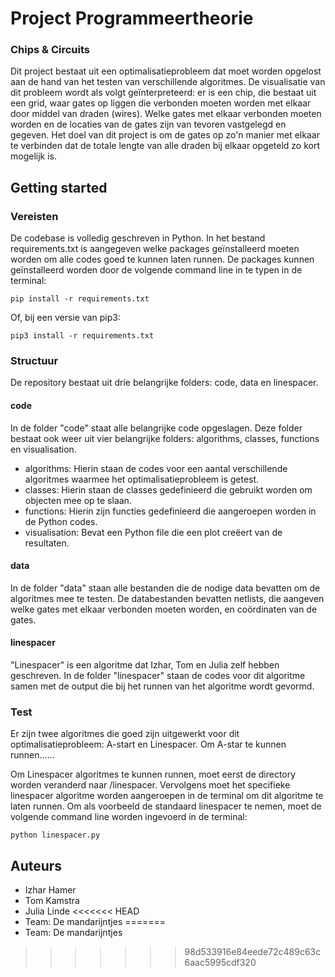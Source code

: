 # Project Programmeertheorie
### Chips & Circuits
Dit project bestaat uit een optimalisatieprobleem dat moet worden opgelost aan de hand van het testen van verschillende algoritmes. De visualisatie van dit probleem wordt als volgt geïnterpreteerd: er is een chip, die bestaat uit een grid, waar gates op liggen die verbonden moeten worden met elkaar door middel van draden (wires). Welke gates met elkaar verbonden moeten worden en de locaties van de gates zijn van tevoren vastgelegd en gegeven. Het doel van dit project is om de gates op zo'n manier met elkaar te verbinden dat de totale lengte van alle draden bij elkaar opgeteld zo kort mogelijk is.

## Getting started
### Vereisten
De codebase is volledig geschreven in Python. In het bestand requirements.txt is aangegeven welke packages geïnstalleerd moeten worden om alle codes goed te kunnen laten runnen. De packages kunnen geïnstalleerd worden door de volgende command line in te typen in de terminal:

```
pip install -r requirements.txt
```
Of, bij een versie van pip3:
```
pip3 install -r requirements.txt
```

### Structuur
De repository bestaat uit drie belangrijke folders: code, data en linespacer.

#### code
In de folder "code" staat alle belangrijke code opgeslagen. Deze folder bestaat ook weer uit vier belangrijke folders: algorithms, classes, functions en visualisation.

* algorithms: Hierin staan de codes voor een aantal verschillende algoritmes waarmee het optimalisatieprobleem is getest.
* classes: Hierin staan de classes gedefinieerd die gebruikt worden om objecten mee op te slaan.
* functions: Hierin zijn functies gedefinieerd die aangeroepen worden in de Python codes.
* visualisation: Bevat een Python file die een plot creëert van de resultaten.

#### data
In de folder "data" staan alle bestanden die de nodige data bevatten om de algoritmes mee te testen. De databestanden bevatten netlists, die aangeven welke gates met elkaar verbonden moeten worden, en coördinaten van de gates.

#### linespacer
"Linespacer" is een algoritme dat Izhar, Tom en Julia zelf hebben geschreven. In de folder "linespacer" staan de codes voor dit algoritme samen met de output die bij het runnen van het algoritme wordt gevormd.

### Test
Er zijn twee algoritmes die goed zijn uitgewerkt voor dit optimalisatieprobleem: A-start en Linespacer. Om A-star te kunnen runnen......

Om Linespacer algoritmes te kunnen runnen, moet eerst de directory worden veranderd naar /linespacer. Vervolgens moet het specifieke linespacer algoritme worden aangeroepen in de terminal om dit algoritme te laten runnen. Om als voorbeeld de standaard linespacer te nemen, moet de volgende command line worden ingevoerd in de terminal:
```
python linespacer.py
```

## Auteurs
* Izhar Hamer
* Tom Kamstra
* Julia Linde
<<<<<<< HEAD
* Team: De mandarijntjes
=======
* Team: De mandarijntjes
>>>>>>> 98d533916e84eede72c489c63c6aac5995cdf320
